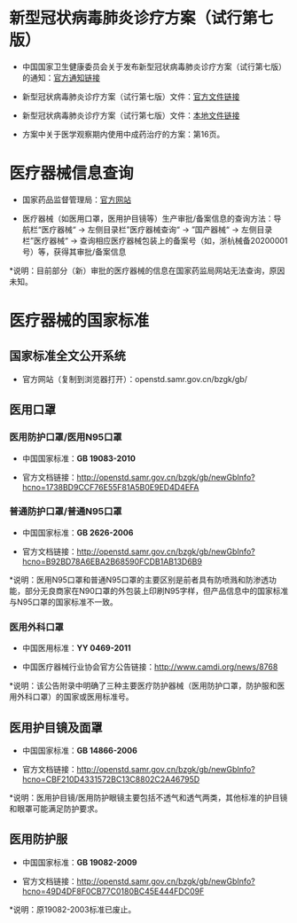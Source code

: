 # 新型冠状病毒肺炎诊疗方案（试行第七版）

- 中国国家卫生健康委员会关于发布新型冠状病毒肺炎诊疗方案（试行第七版）的通知：[官方通知链接](http://www.nhc.gov.cn/yzygj/s7653p/202003/46c9294a7dfe4cef80dc7f5912eb1989.shtml)

- 新型冠状病毒肺炎诊疗方案（试行第七版）文件：[官方文件链接](http://www.nhc.gov.cn/yzygj/s7653p/202003/46c9294a7dfe4cef80dc7f5912eb1989/files/ce3e6945832a438eaae415350a8ce964.pdf)

- 新型冠状病毒肺炎诊疗方案（试行第七版）文件：[本地文件链接](https://github.com/HeZhang1994/covid-19-related-offical-information/blob/master/%E6%96%B0%E5%9E%8B%E5%86%A0%E7%8A%B6%E7%97%85%E6%AF%92%E8%82%BA%E7%82%8E%E8%AF%8A%E7%96%97%E6%96%B9%E6%A1%88%EF%BC%88%E8%AF%95%E8%A1%8C%E7%AC%AC%E4%B8%83%E7%89%88%EF%BC%89.pdf)

- 方案中关于医学观察期内使用中成药治疗的方案：第16页。

# 医疗器械信息查询

- 国家药品监督管理局：[官方网站](http://www.nmpa.gov.cn/WS04/CL2042/)

- 医疗器械（如医用口罩，医用护目镜等）生产审批/备案信息的查询方法：导航栏“医疗器械“ -> 左侧目录栏”医疗器械查询“ -> ”国产器械“ -> 左侧目录栏”医疗器械“ -> 查询相应医疗器械包装上的备案号（如，浙杭械备20200001号）等，获得其审批/备案信息

*说明：目前部分（新）审批的医疗器械的信息在国家药监局网站无法查询，原因未知。

# 医疗器械的国家标准

## 国家标准全文公开系统

- 官方网站（复制到浏览器打开）：openstd.samr.gov.cn/bzgk/gb/

## 医用口罩

### 医用防护口罩/医用N95口罩

- 中国国家标准：**GB 19083-2010**

- 官方文档链接：http://openstd.samr.gov.cn/bzgk/gb/newGbInfo?hcno=1738BD9CCF76E55F81A5B0E9ED4D4EFA

### 普通防护口罩/普通N95口罩

- 中国国家标准：**GB 2626-2006**

- 官方文档链接：http://openstd.samr.gov.cn/bzgk/gb/newGbInfo?hcno=B92BD78A6EBA2B68590FCDB1AB13D6B9

*说明：医用N95口罩和普通N95口罩的主要区别是前者具有防喷溅和防渗透功能，部分无良商家在N90口罩的外包装上印刷N95字样，但产品信息中的国家标准与N95口罩的国家标准不一致。

### 医用外科口罩

- 中国医用标准：**YY 0469-2011**

- 中国医疗器械行业协会官方公告链接：http://www.camdi.org/news/8768

*说明：该公告附录中明确了三种主要医疗防护器械（医用防护口罩，防护服和医用外科口罩）的国家或医用标准号。

## 医用护目镜及面罩

- 中国国家标准：**GB 14866-2006**

- 官方文档链接：http://openstd.samr.gov.cn/bzgk/gb/newGbInfo?hcno=CBF210D4331572BC13C8802C2A46795D

*说明：医用护目镜/医用防护眼镜主要包括不透气和透气两类，其他标准的护目镜和眼罩可能满足防护要求。

## 医用防护服

- 中国国家标准：**GB 19082-2009**

- 官方文档链接：http://openstd.samr.gov.cn/bzgk/gb/newGbInfo?hcno=49D4DF8F0CB77C0180BC45E444FDC09F

*说明：原19082-2003标准已废止。
